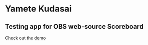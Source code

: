 # Yamete Kudasai
## Testing app for OBS web-source Scoreboard
Check out the [demo](https://yamete-kudasai.herokuapp.com/)